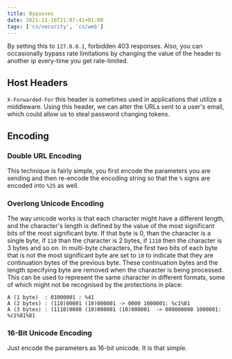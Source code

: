 ```yaml
---
title: Bypasses
date: 2021-11-16T21:07:41+01:00
tags: ['cs/security', 'cs/web']
---
```


By setting this to `127.0.0.1`, forbidden 403 responses. Also, you can occasionally bypass rate limitations by changing the value of the header to another ip every-time you get rate-limited.

## Host Headers

`X-Forwarded-For` this header is sometimes used in applications that utilize a middleware. Using this header, we can alter the URLs sent to a user\'s email, which could allow us to steal password changing tokens.

## Encoding

### Double URL Encoding

This technique is fairly simple, you first encode the parameters you are sending and then re-encode the encoding string so that the `%` signs are encoded into `%25` as well.

### Overlong Unicode Encoding

The way unicode works is that each character might have a different length, and the character\'s length is defined by the value of the most significant bits of the most significant byte. If that byte is 0, than the character is a single byte, if `110` than the character is 2 bytes, if `1110` then the character is 3 bytes and so on. In multi-byte characters, the first two bits of each byte that is not the most significant byte are set to `10` to indicate that they are continuation bytes of the previous byte. These continuation bytes and the length specifying byte are removed when the character is being processed. This can be used to represent the same character in different formats, some of which might not be recognised by the protections in place:

    A (1 byte)  : 01000001 : %41
    A (2 bytes) : (110)00001 (10)000001 -> 0000 1000001: %c1%81
    A (3 bytes) : (1110)0000 (10)000001 (10)000001  -> 000000000 1000001: %c1%81%81

### 16-Bit Unicode Encoding

Just encode the parameters as 16-bit unicode. It is that simple.